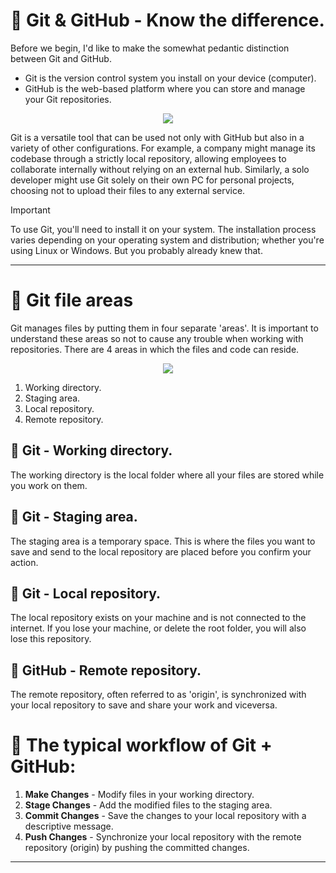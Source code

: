 # 📌 Git & GitHub - Know the difference.
Before we begin, I'd like to make the somewhat pedantic distinction between Git and GitHub. 
- Git is the version control system you install on your device (computer).
- GitHub is the web-based platform where you can store and manage your Git repositories.
   
<p align="center">
<img src="https://devmountain.com/wp-content/uploads/2022/01/Gitvs_Github-1a-1.jpg">
</p>

Git is a versatile tool that can be used not only with GitHub but also in a variety of other configurations. For example, a company might manage its codebase through a strictly local repository, allowing employees to collaborate internally without relying on an external hub. Similarly, a solo developer might use Git solely on their own PC for personal projects, choosing not to upload their files to any external service. 

> [!IMPORTANT]
> To use Git, you'll need to install it on your system. The installation process varies depending on your operating system and distribution; whether you're using Linux or Windows. But you probably already knew that.

---

# 📌 Git file areas
Git manages files by putting them in four separate 'areas'. It is important to understand these areas so not to cause any trouble when working with repositories. There are 4 areas in which the files and code can reside. 

<p align="center">
<img src="https://github.com/user-attachments/assets/48145eed-e5bc-400e-a194-9846997c761b">
</p>

1. Working directory.
2. Staging area.
3. Local repository.
4. Remote repository.

## 🔹 Git - Working directory.
The working directory is the local folder where all your files are stored while you work on them.

## 🔹 Git - Staging area.
The staging area is a temporary space. This is where the files you want to save and send to the local repository are placed before you confirm your action.

## 🔹 Git - Local repository.
The local repository exists on your machine and is not connected to the internet. If you lose your machine, or delete the root folder, you will also lose this repository.

## 🔹 GitHub - Remote repository.
The remote repository, often referred to as 'origin', is synchronized with your local repository to save and share your work and viceversa.
<br/>

# 📌 The typical workflow of Git + GitHub:
   
1. **Make Changes** - Modify files in your working directory.
2. **Stage Changes** - Add the modified files to the staging area.
3. **Commit Changes** - Save the changes to your local repository with a descriptive message.
4. **Push Changes** - Synchronize your local repository with the remote repository (origin) by pushing the committed changes.

---
